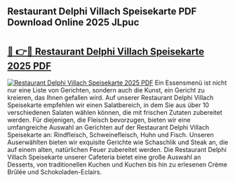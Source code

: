 ## Restaurant Delphi Villach Speisekarte PDF Download Online 2025 JLpuc

# <h2><a href="http://gcbtrq.nevu.top/?p=Restaurant+Delphi+Villach+Speisekarte">🔗 👉🔴 Restaurant Delphi Villach Speisekarte 2025 PDF</a></h2>

[![Restaurant Delphi Villach Speisekarte 2025 PDF](https://i.imgur.com/dBaPXMq.png)](http://gcbtrq.nevu.top/?p=Restaurant+Delphi+Villach+Speisekarte)
Ein Essensmenü ist nicht nur eine Liste von Gerichten, sondern auch die Kunst, ein Gericht zu kreieren, das Ihnen gefallen wird. Auf unserer Restaurant Delphi Villach Speisekarte empfehlen wir einen Salatbereich, in dem Sie aus über 10 verschiedenen Salaten wählen können, die mit frischen Zutaten zubereitet werden. Für diejenigen, die Fleisch bevorzugen, bieten wir eine umfangreiche Auswahl an Gerichten auf der Restaurant Delphi Villach Speisekarte an: Rindfleisch, Schweinefleisch, Huhn und Fisch. Unseren Auserwählten bieten wir exquisite Gerichte wie Schaschlik und Steak an, die auf einem alten, natürlichen Feuer zubereitet werden. Die Restaurant Delphi Villach Speisekarte unserer Cafeteria bietet eine große Auswahl an Desserts, von traditionellen Kuchen und Kuchen bis hin zu erlesenen Crème Brûlée und Schokoladen-Eclairs.
